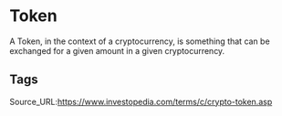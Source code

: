 # Token
A Token, in the context of a cryptocurrency, is something that can be exchanged for a given amount in a given cryptocurrency.
## Tags
Source_URL:https://www.investopedia.com/terms/c/crypto-token.asp
